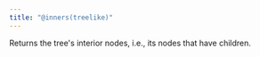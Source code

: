 ```yaml
---
title: "@inners(treelike)"
---
```


Returns the tree's interior nodes, i.e., its nodes that have children.
